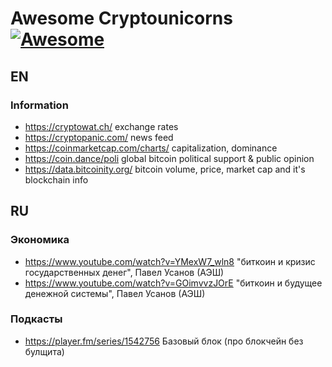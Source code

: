 # Awesome Cryptounicorns [![Awesome](https://cdn.rawgit.com/sindresorhus/awesome/d7305f38d29fed78fa85652e3a63e154dd8e8829/media/badge.svg)](https://github.com/cryptounicorns/awesome-cryptounicorns)

## EN

### Information

- https://cryptowat.ch/ exchange rates
- https://cryptopanic.com/ news feed
- https://coinmarketcap.com/charts/ capitalization, dominance
- https://coin.dance/poli global bitcoin political support & public opinion
- https://data.bitcoinity.org/ bitcoin volume, price, market cap and it's blockchain info

## RU

### Экономика

- https://www.youtube.com/watch?v=YMexW7_wln8 "биткоин и кризис государственных денег", Павел Усанов (АЭШ)
- https://www.youtube.com/watch?v=GOimvvzJOrE "биткоин и будущее денежной системы", Павел Усанов (АЭШ)

### Подкасты

- https://player.fm/series/1542756 Базовый блок (про блокчейн без булщита)
